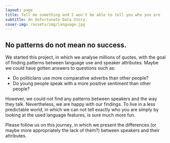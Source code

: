 ```yaml
---
layout: page
title: Tell me something and I won't be able to tell you who you are
subtitle: An Unfortunate Data Story
cover-img: /assets/img/language.jpg
---
```

## No patterns do not mean no success.
We started this project, in which we analyse millions of quotes, with the goal of finding patterns between language use and speaker attributes. Maybe we could have gotten answers to questions such as:

* Do politicians use more comparative adverbs than other people?
* Do young people speak with a more positive sentiment than other people?

However, we could not find any patterns between speakers and the way they talk. Nevertheless, we are happy with our findings. To live in a less predictable world,
in which we can not tell exactly who you are simply by looking at the used language features, is sure much more fun.

Please follow us on this journey, in which we present the differences (or maybe more appropriately the lack of them?) between speakers and their attributes.

